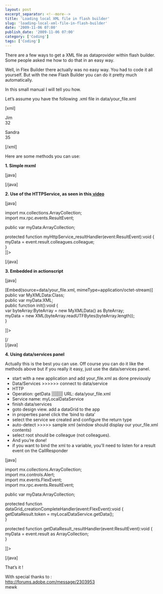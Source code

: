 ```yaml
---
layout: post
excerpt_separator: <!--more-->
title: 'Loading local XML file in flash builder'
slug: 'loading-local-xml-file-in-flash-builder'
date: '2009-11-06 07:00'
publish_date: '2009-11-06 07:00'
category: ['Coding']
tags: ['Coding']
---
```

There are a few ways to get a XML file as dataprovider within flash builder.
Some people asked me how to do that in an easy way.  
  
Well, in Flex Builder there actually was no easy way. You had to code it all
yourself. But with the new Flash Builder you can do it pretty much
automatically.  
  
In this small manual I will tell you how.  
  
  
  
Let’s assume you have the following .xml file in data/your_file.xml  
  
[xml]  
  
  
  
Jim  
32  
  
  
Sandra  
35  
  
  
[/xml]  
  
  
Here are some methods you can use:  
  
 **1\. Simple mxml**  
  
[java]  
  
  
  
[/java]  
  
  
 **2\. Use of the HTTPService, as seen in this**[
**video**](http://www.adobe.com/devnet/flex/videotraining/flex4beta/xml/fiaw_v1_08.html
"Video of Flash Builder HTTPService")  
  
[java]  
  
  
  
  
import mx.collections.ArrayCollection;  
import mx.rpc.events.ResultEvent;  
  
public var myData:ArrayCollection;  
  
protected function myHttpService_resultHandler(event:ResultEvent):void {  
myData = event.result.colleagues.colleague;  
}  
]]>  
  
  
  
  
  
[/java]  
  
  
 **3\. Embedded in actionscript**  
  
[java]  
  
  
  
  
[Embed(source=data/your_file.xml, mimeType=application/octet-stream)]  
public var MyXMLData:Class;  
public var myData:XML;  
public function init():void {  
var byteArray:ByteArray = new MyXMLData() as ByteArray;  
myData = new XML(byteArray.readUTFBytes(byteArray.length));  
}  
  
]]>  
  
  
[/  
[/java]  
  
  
 **4\. Using data/services panel**  
  
Actually this is the best you can use. Off course you can do it like the
methods above but if you really it easy, just use the data/services panel.

  * start with a new application and add your_file.xml as done previously
  * Data/Services >>>>>> connect to data/service
  * HTTP
  * Operation: getData |||||||| URL: data/your_file.xml
  * Service name: myLocalDataService
  * finish data/services
  * goto design view. add a dataGrid to the app
  * in properties panel click the ‘bind to data’
  * select the service we created and configure the return type
  * auto-detect >>>>> sample xml (window should display our your_file.xml contents)
  * select root should be colleague (not colleagues).
  * And you’re done!
  * if you want to bind the xml to a variable, you’ll need to listen for a result event on the CallResponder

[java]  
  
  
  
  
import mx.collections.ArrayCollection;  
import mx.controls.Alert;  
import mx.events.FlexEvent;  
import mx.rpc.events.ResultEvent;  
  
public var myData:ArrayCollection;  
  
protected function dataGrid_creationCompleteHandler(event:FlexEvent):void {  
getDataResult.token = myLocalDataService.getData();  
}  
  
protected function getDataResult_resultHandler(event:ResultEvent):void {  
myData = event.result as ArrayCollection;  
}  
  
]]>  
  
  
  
  
  
  
  
  
  
  
  
  
  
[/java]  
  
  
That’s it !  
  
  
  
  
With special thanks to :  
<http://forums.adobe.com/message/2303953>  
mewk

